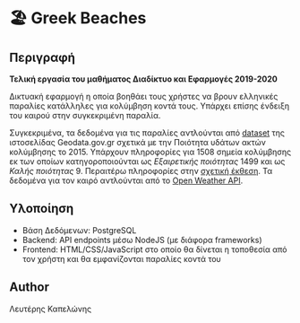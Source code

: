 # 🏖️ Greek Beaches 

## Περιγραφή

**Τελική εργασία του μαθήματος Διαδίκτυο και Εφαρμογές 2019-2020**

Δικτυακή εφαρμογή η οποία βοηθάει τους χρήστες να βρουν ελληνικές παραλίες κατάλληλες για κολύμβηση κοντά τους.
Υπάρχει επίσης ένδειξη του καιρού στην συγκεκριμένη παραλία.

Συγκεκριμένα, τα δεδομένα για τις παραλίες αντλούνται από [dataset](https://geodata.gov.gr/en/dataset/poioteta-udaton-akton-kolumbeses-2015) της ιστοσελίδας Geodata.gov.gr σχετικά με την Ποιότητα υδάτων ακτών κολύμβησης το 2015.
Υπάρχουν πληροφορίες για 1508 σημεία κολύμβησης εκ των οποίων κατηγοροποιούνται ως *Εξαιρετικής ποιότητας* 1499 και ως *Καλής ποιότητας* 9. Περαιτέρω πληροφορίες στην [σχετική έκθεση](http://geodata.gov.gr/dataset/fe02780f-8f02-4ffb-ba08-1f6c8532227c/resource/576b8633-6893-4bd0-bac4-b2889a42a371/download/report2015el.pdf).
Τα δεδομένα για τον καιρό αντλούνται από το [Open Weather API](https://openweathermap.org/api).

## Υλοποίηση

- Βάση Δεδόμενων: PostgreSQL
- Backend: API endpoints μέσω NodeJS (με διάφορα frameworks)
- Frontend: HTML/CSS/JavaScript στο οποίο θα δίνεται η τοποθεσία από τον χρήστη και θα εμφανίζονται παραλίες κοντά του

## Author
Λευτέρης Καπελώνης
